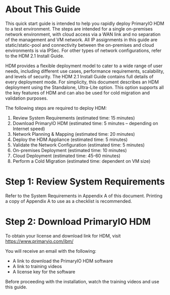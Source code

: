 # About This Guide

This quick start guide is intended to help you rapidly deploy PrimaryIO HDM to a test environment. The steps are intended for a single on-premises network environment, with cloud access via a WAN link and no separation of the management and VM network. All IP assignments in this guide are static/static-pool and connectivity between the on-premises and cloud environments is via IPSec. For other types of network configurations, refer to the HDM 2.1 Install Guide.

HDM provides a flexible deployment model to cater to a wide range of user needs, including different use cases, performance requirements, scalability, and levels of security. The HDM 2.1 Install Guide contains full details of every deployment mode. For simplicity, this document describes an HDM deployment using the Standalone, Ultra-Lite option. This option supports all the key features of HDM and can also be used for cold migration and validation purposes.

The following steps are required to deploy HDM:

1. Review System Requirements (estimated time: 15 minutes)
1. Download PrimaryIO HDM (estimated time: 5 minutes – depending on Internet speed)
1. Network Planning & Mapping (estimated time: 20 minutes)
1. Deploy the HDM Appliance (estimated time: 5 minutes)
1. Validate the Network Configuration (estimated time: 5 minutes)
1. On-premises Deployment (estimated time: 10 minutes)
1. Cloud Deployment (estimated time: 45-60 minutes)
1. Perform a Cold Migration (estimated time: dependent on VM size)

# Step 1: Review System Requirements

Refer to the System Requirements in Appendix A of this document. Printing a copy of Appendix A to use as a checklist is recommended.

# Step 2: Download PrimaryIO HDM
To obtain your license and download link for HDM, visit https://www.primaryio.com/ibm/

 

You will receive an email with the following:

* A link to download the PrimaryIO HDM software
* A link to training videos
* A license key for the software
 

Before proceeding with the installation, watch the training videos and use this guide.


